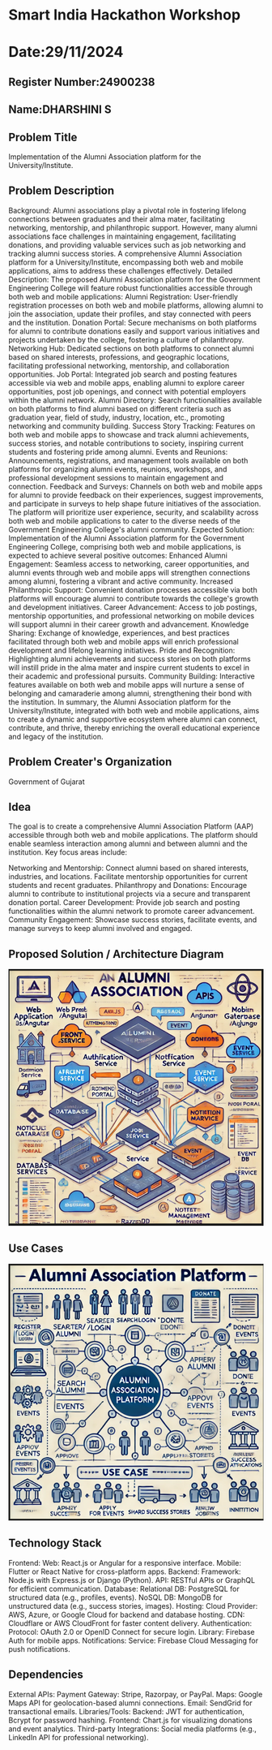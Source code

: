 # Smart India Hackathon Workshop
# Date:29/11/2024

## Register Number:24900238

## Name:DHARSHINI S

## Problem Title

Implementation of the Alumni Association platform for the University/Institute.

## Problem Description

Background: Alumni associations play a pivotal role in fostering lifelong connections between graduates and their alma mater, facilitating networking, mentorship, and philanthropic support. However, many alumni associations face challenges in maintaining engagement, facilitating donations, and providing valuable services such as job networking and tracking alumni success stories. A comprehensive Alumni Association platform for a University/Institute, encompassing both web and mobile applications, aims to address these challenges effectively. Detailed Description: The proposed Alumni Association platform for the Government Engineering College will feature robust functionalities accessible through both web and mobile applications: Alumni Registration: User-friendly registration processes on both web and mobile platforms, allowing alumni to join the association, update their profiles, and stay connected with peers and the institution. Donation Portal: Secure mechanisms on both platforms for alumni to contribute donations easily and support various initiatives and projects undertaken by the college, fostering a culture of philanthropy. Networking Hub: Dedicated sections on both platforms to connect alumni based on shared interests, professions, and geographic locations, facilitating professional networking, mentorship, and collaboration opportunities. Job Portal: Integrated job search and posting features accessible via web and mobile apps, enabling alumni to explore career opportunities, post job openings, and connect with potential employers within the alumni network. Alumni Directory: Search functionalities available on both platforms to find alumni based on different criteria such as graduation year, field of study, industry, location, etc., promoting networking and community building. Success Story Tracking: Features on both web and mobile apps to showcase and track alumni achievements, success stories, and notable contributions to society, inspiring current students and fostering pride among alumni. Events and Reunions: Announcements, registrations, and management tools available on both platforms for organizing alumni events, reunions, workshops, and professional development sessions to maintain engagement and connection. Feedback and Surveys: Channels on both web and mobile apps for alumni to provide feedback on their experiences, suggest improvements, and participate in surveys to help shape future initiatives of the association. The platform will prioritize user experience, security, and scalability across both web and mobile applications to cater to the diverse needs of the Government Engineering College's alumni community. Expected Solution: Implementation of the Alumni Association platform for the Government Engineering College, comprising both web and mobile applications, is expected to achieve several positive outcomes: Enhanced Alumni Engagement: Seamless access to networking, career opportunities, and alumni events through web and mobile apps will strengthen connections among alumni, fostering a vibrant and active community. Increased Philanthropic Support: Convenient donation processes accessible via both platforms will encourage alumni to contribute towards the college's growth and development initiatives. Career Advancement: Access to job postings, mentorship opportunities, and professional networking on mobile devices will support alumni in their career growth and advancement. Knowledge Sharing: Exchange of knowledge, experiences, and best practices facilitated through both web and mobile apps will enrich professional development and lifelong learning initiatives. Pride and Recognition: Highlighting alumni achievements and success stories on both platforms will instill pride in the alma mater and inspire current students to excel in their academic and professional pursuits. Community Building: Interactive features available on both web and mobile apps will nurture a sense of belonging and camaraderie among alumni, strengthening their bond with the institution. In summary, the Alumni Association platform for the University/Institute, integrated with both web and mobile applications, aims to create a dynamic and supportive ecosystem where alumni can connect, contribute, and thrive, thereby enriching the overall educational experience and legacy of the institution.
## Problem Creater's Organization
Government of Gujarat

## Idea

The goal is to create a comprehensive Alumni Association Platform (AAP) accessible through both web and mobile applications. The platform should enable seamless interaction among alumni and between alumni and the institution. Key focus areas include:

Networking and Mentorship: Connect alumni based on shared interests, industries, and locations. Facilitate mentorship opportunities for current students and recent graduates.
Philanthropy and Donations: Encourage alumni to contribute to institutional projects via a secure and transparent donation portal.
Career Development: Provide job search and posting functionalities within the alumni network to promote career advancement.
Community Engagement: Showcase success stories, facilitate events, and manage surveys to keep alumni involved and engaged.



## Proposed Solution / Architecture Diagram

![alt text](<arc sih.png>)


## Use Cases

![alt text](<use case sih.png>)


## Technology Stack

Frontend:
Web: React.js or Angular for a responsive interface.
Mobile: Flutter or React Native for cross-platform apps.
Backend:
Framework: Node.js with Express.js or Django (Python).
API: RESTful APIs or GraphQL for efficient communication.
Database:
Relational DB: PostgreSQL for structured data (e.g., profiles, events).
NoSQL DB: MongoDB for unstructured data (e.g., success stories, images).
Hosting:
Cloud Provider: AWS, Azure, or Google Cloud for backend and database hosting.
CDN: Cloudflare or AWS CloudFront for faster content delivery.
Authentication:
Protocol: OAuth 2.0 or OpenID Connect for secure login.
Library: Firebase Auth for mobile apps.
Notifications:
Service: Firebase Cloud Messaging for push notifications.

## Dependencies

External APIs:
Payment Gateway: Stripe, Razorpay, or PayPal.
Maps: Google Maps API for geolocation-based alumni connections.
Email: SendGrid for transactional emails.
Libraries/Tools:
Backend: JWT for authentication, Bcrypt for password hashing.
Frontend: Chart.js for visualizing donations and event analytics.
Third-party Integrations:
Social media platforms (e.g., LinkedIn API for professional networking).

